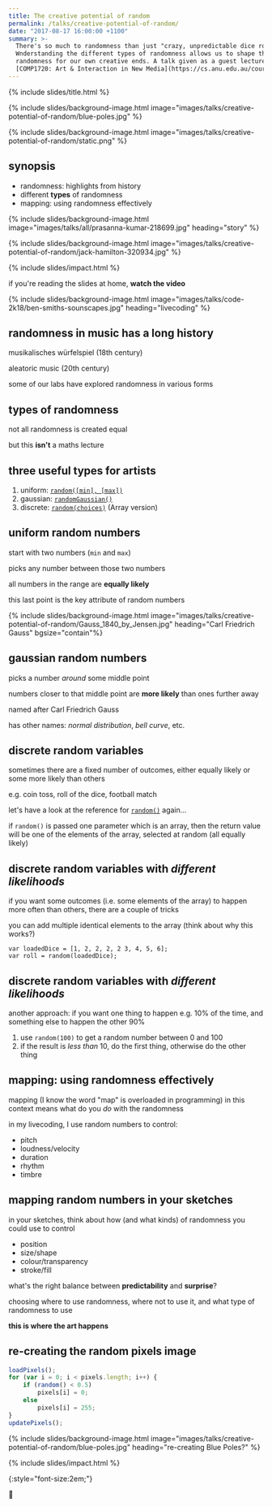 ```yaml
---
title: The creative potential of random
permalink: /talks/creative-potential-of-random/
date: "2017-08-17 16:00:00 +1100"
summary: >-
  There's so much to randomness than just "crazy, unpredictable dice rools".
  Wnderstanding the different types of randomness allows us to shape this
  randomness for our own creative ends. A talk given as a guest lecture to
  [COMP1720: Art & Interaction in New Media](https://cs.anu.edu.au/courses/comp1720/) in 2017.
---
```


{% include slides/title.html %}

{% include slides/background-image.html image="images/talks/creative-potential-of-random/blue-poles.jpg" %}

{% include slides/background-image.html image="images/talks/creative-potential-of-random/static.png" %}

## synopsis

- randomness: highlights from history
- different **types** of randomness
- mapping: using randomness effectively

{% include slides/background-image.html image="images/talks/all/prasanna-kumar-218699.jpg" heading="story" %}

{% include slides/background-image.html image="images/talks/creative-potential-of-random/jack-hamilton-320934.jpg" %}

{% include slides/impact.html %}

if you're reading the slides at home, **watch the video**

{% include slides/background-image.html image="images/talks/code-2k18/ben-smiths-sounscapes.jpg" heading="livecoding" %}

## randomness in music has a long history

musikalisches würfelspiel (18th century)

aleatoric music (20th century)

some of our labs have explored randomness in various forms

## types of randomness

not all randomness is created equal

but this **isn't** a maths lecture

## three useful types for artists

1. uniform: [`random([min], [max])`](https://p5js.org/reference/#/p5/random)
2. gaussian: [`randomGaussian()`](https://p5js.org/reference/#/p5/randomGaussian)
3. discrete: [`random(choices)`](https://p5js.org/reference/#/p5/random) (Array version)

## uniform random numbers

start with two numbers (`min` and `max`)

picks any number between those two numbers

all numbers in the range are **equally likely**

this last point is the key attribute of random numbers

{% include slides/background-image.html
   image="images/talks/creative-potential-of-random/Gauss_1840_by_Jensen.jpg"
   heading="Carl Friedrich Gauss" bgsize="contain"%}

## gaussian random numbers

picks a number *around* some middle point

numbers closer to that middle point are **more likely** than ones further away

named after Carl Friedrich Gauss

has other names: *normal distribution*, *bell curve*, etc.

## discrete random variables

sometimes there are a fixed number of outcomes, either equally likely or some
more likely than others

e.g. coin toss, roll of the dice, football match

let's have a look at the reference for
[`random()`](https://p5js.org/reference/#/p5/random) again...

if `random()` is passed one parameter which is an array, then the return value
will be one of the elements of the array, selected at random (all equally
likely)


## discrete random variables with *different likelihoods*

if you want some outcomes (i.e. some elements of the array) to happen more often
than others, there are a couple of tricks

you can add multiple identical elements to the array (think about why this
works?)

```javascipt
var loadedDice = [1, 2, 2, 2, 2 3, 4, 5, 6];
var roll = random(loadedDice);
```

## discrete random variables with *different likelihoods*

another approach: if you want one thing to happen e.g. 10% of the time, and
something else to happen the other 90%

1. use `random(100)` to get a random number between 0 and 100
2. if the result is *less than* 10, do the first thing, otherwise do the other
   thing

## mapping: using randomness effectively

mapping (I know the word "map" is overloaded in programming) in this context
means what do you *do* with the randomness

in my livecoding, I use random numbers to control:
- pitch
- loudness/velocity
- duration
- rhythm
- timbre

## mapping random numbers in your sketches

in your sketches, think about how (and what kinds) of randomness you could use
to control
- position
- size/shape
- colour/transparency
- stroke/fill

what's the right balance between **predictability** and **surprise**?

choosing where to use randomness, where not to use it, and what type of randomness to use

**this is where the art happens**

## re-creating the random pixels image

```javascript
loadPixels();
for (var i = 0; i < pixels.length; i++) {
    if (random() < 0.5)
        pixels[i] = 0;
    else
        pixels[i] = 255;
}
updatePixels();
```

{% include slides/background-image.html image="images/talks/creative-potential-of-random/blue-poles.jpg" heading="re-creating Blue Poles?" %}

{% include slides/impact.html %}

{:style="font-size:2em;"}

🤔

